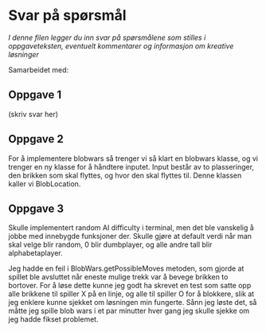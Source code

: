 # Svar på spørsmål

*I denne filen legger du inn svar på spørsmålene som stilles i oppgaveteksten, eventuelt kommentarer og informasjon om kreative løsninger*

Samarbeidet med:

   
## Oppgave 1
(skriv svar her)

## Oppgave 2

For å implementere blobwars så trenger vi så klart en blobwars klasse, og vi trenger en ny klasse for å håndtere inputet. Input består av to plasseringer, den brikken som skal flyttes, og hvor den skal flyttes til. Denne klassen kaller vi BlobLocation. 

## Oppgave 3

Skulle implementert random AI difficulty i terminal, men det ble vanskelig å jobbe med innebygde funksjoner der. Skulle gjøre at default verdi når man skal velge blir random, 0 blir dumbplayer, og alle andre tall blir alphabetaplayer. 

Jeg hadde en feil i BlobWars.getPossibleMoves metoden, som gjorde at spillet ble avsluttet når eneste mulige trekk var å bevege brikken to bortover. For å løse dette kunne jeg godt ha skrevet en test som satte opp alle brikkene til spiller X på en linje, og alle til spiller O for å blokkere, slik at jeg enklere kunne sjekket om løsningen min fungerte. Sånn jeg løste det, så måtte jeg spille blob wars i et par minutter hver gang jeg skulle sjekke om jeg hadde fikset problemet.
